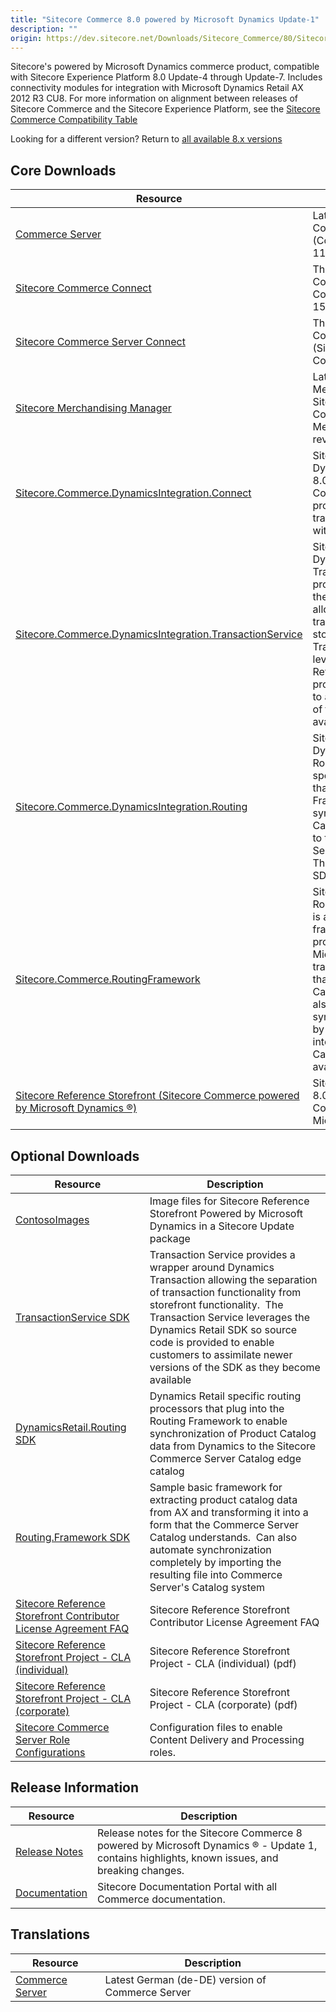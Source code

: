 ```yaml
---
title: "Sitecore Commerce 8.0 powered by Microsoft Dynamics Update-1"
description: ""
origin: https://dev.sitecore.net/Downloads/Sitecore_Commerce/80/Sitecore_Commerce_80_powered_by_Microsoft_Dynamics_Update1.aspx
---
```


Sitecore's powered by Microsoft Dynamics commerce product, compatible with Sitecore Experience Platform 8.0 Update-4 through Update-7. Includes connectivity modules for integration with Microsoft Dynamics Retail AX 2012 R3 CU8. For more information on alignment between releases of Sitecore Commerce and the Sitecore Experience Platform, see the [Sitecore Commerce Compatibility Table](https://kb.sitecore.net/articles/316437)

Looking for a different version? Return to [all available 8.x versions](/downloads/Sitecore_Commerce)

## Core Downloads

 | Resource | Description |
 | --- | --- |
 | [Commerce Server](https://scdp.blob.core.windows.net/downloads/Sitecore%20Commerce/80/Sitecore%20Commerce%2080%20powered%20by%20Microsoft%20Dynamics%20Update1/Secure/CommerceServer-11.2.189.0.exe) | Latest version of the Commerce Server Core (CommerceServer-11.2.189.0) |
 | [Sitecore Commerce Connect](https://scdp.blob.core.windows.net/downloads/Sitecore%20Commerce/80/Sitecore%20Commerce%2080%20powered%20by%20Microsoft%20Dynamics%20Update1/Secure/Sitecore%20Commerce%20Connect%208.0%20rev.%20150105.zip) | The latest version of Sitecore Commerce Connect (Sitecore Commerce Connect 8.0 rev. 150105) |
 | [Sitecore Commerce Server Connect](https://scdp.blob.core.windows.net/downloads/Sitecore%20Commerce/80/Sitecore%20Commerce%2080%20powered%20by%20Microsoft%20Dynamics%20Update1/Secure/Sitecore%20Commerce%20Server%20Connect%2080%20rev%20802250.update) | The latest version of Sitecore Commerce Server Connect (Sitecore Commerce Server Connect 8.0 rev. 8.0.225.0) |
 | [Sitecore Merchandising Manager](https://scdp.blob.core.windows.net/downloads/Sitecore%20Commerce/80/Sitecore%20Commerce%2080%20powered%20by%20Microsoft%20Dynamics%20Update1/Secure/Sitecore%20Merchandising%20Manager%2080%20rev%20802250.update) | Latest version of the Sitecore Merchandising Manager for Sitecore powered by Commerce Server (Sitecore Merchandising Manager 8.0 rev. 8.0.225.0) |
 | [Sitecore.Commerce.DynamicsIntegration.Connect](https://scdp.blob.core.windows.net/downloads/Sitecore%20Commerce/80/Sitecore%20Commerce%2080%20powered%20by%20Microsoft%20Dynamics%20Update1/Secure/SitecoreCommerceDynamicsIntegrationConnect801250.update) | Sitecore Commerce DynamicsIntegration Connect 8.0.125.0 is a set of Sitecore Commerce Connect processors that implement transactional connectivity with Dynamics AX for Retail. |
 | [Sitecore.Commerce.DynamicsIntegration.TransactionService](https://scdp.blob.core.windows.net/downloads/Sitecore%20Commerce/80/Sitecore%20Commerce%2080%20powered%20by%20Microsoft%20Dynamics%20Update1/Secure/SitecoreCommerceDynamicsIntegrationTransactionService801250.update) | Sitecore Commerce DynamicsIntegration TransactionService 8.0.125.0 provides a wrapper around the Dynamics Transaction allowing the separation of transaction functionality from storefront functionality.  The Transaction Service leverages the Dynamics Retail SDK so source code is provided to enable customers to assimilate newer versions of the SDK as they become available. |
 | [Sitecore.Commerce.DynamicsIntegration.Routing](https://scdp.blob.core.windows.net/downloads/Sitecore%20Commerce/80/Sitecore%20Commerce%2080%20powered%20by%20Microsoft%20Dynamics%20Update1/Secure/SitecoreCommerceDynamicsIntegrationRouting801250.update) | Sitecore Commerce DynamicsIntegration Routing 8.0.125.0 a set of specific routing processors that plug into the Routing Framework to enable synchronization of Product Catalog data from Dynamics to the Sitecore Commerce Server Catalog edge catalog. This is also available as an SDK, below. |
 | [Sitecore.Commerce.RoutingFramework](https://scdp.blob.core.windows.net/downloads/Sitecore%20Commerce/80/Sitecore%20Commerce%2080%20powered%20by%20Microsoft%20Dynamics%20Update1/Secure/SitecoreCommerceRoutingFramework801250.update) | Sitecore Commerce RoutingFramework 8.0.125.0 is a sample basic framework for extracting product catalog data from Microsoft Dynamics and transforming it into a form that the Commerce Server Catalog understands.  Can also automate synchronization completely by importing the resulting file into Commerce Server's Catalog system. This is also available as an SDK, below. |
 | [Sitecore Reference Storefront (Sitecore Commerce powered by Microsoft Dynamics ®)](https://github.com/Sitecore/Reference-Storefront/releases) | Sitecore Reference Storefront 8.0.130.0 (Sitecore Commerce powered by Microsoft Dynamics ®) |

## Optional Downloads

 | Resource | Description |
 | --- | --- |
 | [ContosoImages](https://scdp.blob.core.windows.net/downloads/Sitecore%20Commerce/80/Sitecore%20Commerce%2080%20powered%20by%20Microsoft%20Dynamics%20Update1/Secure/ContosoImages2.update) | Image files for Sitecore Reference Storefront Powered by Microsoft Dynamics in a Sitecore Update package |
 | [TransactionService SDK](https://scdp.blob.core.windows.net/downloads/Sitecore%20Commerce/80/Sitecore%20Commerce%2080%20powered%20by%20Microsoft%20Dynamics%20Update1/Secure/TransactionService801250.ZIP) | Transaction Service provides a wrapper around Dynamics Transaction allowing the separation of transaction functionality from storefront functionality.  The Transaction Service leverages the Dynamics Retail SDK so source code is provided to enable customers to assimilate newer versions of the SDK as they become available |
 | [DynamicsRetail.Routing SDK](https://scdp.blob.core.windows.net/downloads/Sitecore%20Commerce/80/Sitecore%20Commerce%2080%20powered%20by%20Microsoft%20Dynamics%20Update1/Secure/DynamicsRetailRouting801250.ZIP) | Dynamics Retail specific routing processors that plug into the Routing Framework to enable synchronization of Product Catalog data from Dynamics to the Sitecore Commerce Server Catalog edge catalog |
 | [Routing.Framework SDK](https://scdp.blob.core.windows.net/downloads/Sitecore%20Commerce/80/Sitecore%20Commerce%2080%20powered%20by%20Microsoft%20Dynamics%20Update1/Secure/RoutingFrameworkSdk801250.ZIP) | Sample basic framework for extracting product catalog data from AX and transforming it into a form that the Commerce Server Catalog understands.  Can also automate synchronization completely by importing the resulting file into Commerce Server's Catalog system |
 | [Sitecore Reference Storefront Contributor License Agreement FAQ](https://scdp.blob.core.windows.net/downloads/Sitecore%20Commerce/80/Sitecore%20Commerce%2080%20powered%20by%20Microsoft%20Dynamics%20Update1/Non-secure/Sitecore%20Reference%20Storefront%20Contributor%20License%20Agreement%20FAQ.PDF) | Sitecore Reference Storefront Contributor License Agreement FAQ |
 | [Sitecore Reference Storefront Project - CLA (individual)](https://scdp.blob.core.windows.net/downloads/Sitecore%20Commerce/80/Sitecore%20Commerce%2080%20powered%20by%20Microsoft%20Dynamics%20Update1/Non-secure/Sitecore%20Reference%20Storefront%20Project%20-%20CLA%20(individual).pdf) | Sitecore Reference Storefront Project - CLA (individual) (pdf) |
 | [Sitecore Reference Storefront Project - CLA (corporate)](https://scdp.blob.core.windows.net/downloads/Sitecore%20Commerce/80/Sitecore%20Commerce%2080%20powered%20by%20Microsoft%20Dynamics%20Update1/Non-secure/Sitecore%20Reference%20Storefront%20Project%20-%20CLA%20(corporate).pdf) | Sitecore Reference Storefront Project - CLA (corporate) (pdf) |
 | [Sitecore Commerce Server Role Configurations](https://scdp.blob.core.windows.net/downloads/Sitecore%20Commerce/80/Sitecore%20Commerce%2080%20powered%20by%20Microsoft%20Dynamics%20Update1/Secure/CommerceServerRoleConfigurations.zip) | Configuration files to enable Content Delivery and Processing roles.  <br /> |

## Release Information

 | Resource | Description |
 | --- | --- |
 | [Release Notes](http://commercesdn.sitecore.net/SCpbmd80U1/Readme/en-us/) | Release notes for the Sitecore Commerce 8 powered by Microsoft Dynamics ® - Update 1, contains highlights, known issues, and breaking changes. |
 | [Documentation](https://doc.sitecore.com/) | Sitecore Documentation Portal with all Commerce documentation. |

## Translations

 | Resource | Description |
 | --- | --- |
 | [Commerce Server](https://scdp.blob.core.windows.net/downloads/Sitecore%20Commerce/80/Sitecore%20Commerce%2080%20powered%20by%20Microsoft%20Dynamics%20Update1/Secure/CommerceServer-11.2.190.0.exe) | Latest German (de-DE) version of Commerce Server  <br /> |